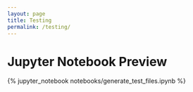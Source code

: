 ```yaml
---
layout: page
title: Testing
permalink: /testing/
---
```


# Jupyter Notebook Preview

{% jupyter_notebook notebooks/generate_test_files.ipynb %}